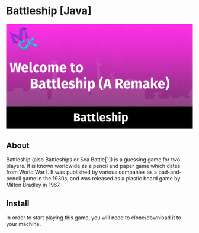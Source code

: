 # Battleship [Java]
![Project Preview](other/thumbnail.png)

## About

Battleship (also Battleships or Sea Battle[1]) is a guessing game for two players. It is known worldwide as a pencil and paper game which dates from World War I. It was published by various companies as a pad-and-pencil game in the 1930s, and was released as a plastic board game by Milton Bradley in 1967.

## Install

In order to start playing this game, you will need to clone/download it to your machine.
